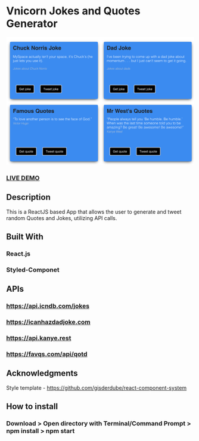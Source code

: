 # Vnicorn Jokes and Quotes Generator

![ReactJS Vnicorn Jokes Quotes Generator  ](Screenshot.png "ReactJS Vnicorn Jokes and Quotes Generator  ")

### <a href="https://innowhat.github.io/vnicorn-meme-maker">LIVE DEMO</a>

## Description

This is a ReactJS based App that allows the user to generate and tweet random Quotes and Jokes, utilizing API calls.

## Built With

### React.js

### Styled-Componet

## APIs

### https://api.icndb.com/jokes

### https://icanhazdadjoke.com

### https://api.kanye.rest

### https://favqs.com/api/qotd

## Acknowledgments
Style template - https://github.com/gisderdube/react-component-system

## How to install

### Download > Open directory with Terminal/Command Prompt > npm install > npm start

